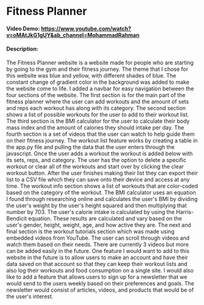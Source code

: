 # Fitness Planner
#### Video Demo:  <https://www.youtube.com/watch?v=oMAtJkG1gUY&ab_channel=MohammadRahman>
#### Description:

The Fitness Planner website is a website made for people who are starting by going to the gym and their fitness journey. The theme that I chose for this website was blue and yellow, with different shades of blue. The constant change of gradient color in the background was added to make the website come to life. I added a navbar for easy navigation between the four sections of the website. The first section is for the main part of the fitness planner where the user can add workouts and the amount of sets and reps each workout has along with its category. The second section shows a list of possible workouts for the user to add to their workout list. The third section is the BMI calculator for the user to calculate their body mass index and the amount of calories they should intake per day. The fourth section is a set of videos that the user can watch to help guide them on their fitness journey. The workout list feature works by creating a table in the app.py file and pulling the data that the user enters through the javascript. Once the user adds a workout the workout is added below with its sets, reps, and category. The user has the option to delete a specific workout or clear all of the workouts and start over by clicking the clear workout button. After the user finishes making their list they can export their list to a CSV file which they can save onto their device and access at any time. The workout info section shows a list of workouts that are color-coded based on the category of the workout. The BMI calculator uses an equation I found through researching online and calculates the user's BMI by dividing the user's weight by the user's height squared and then multiplying that number by 703. The user's calorie intake is calculated by using the Harris-Bendicit equation. These results are calculated and vary based on the user's gender, height, weight, age, and how active they are. The next and final section is the workout tutorials section which was made using embedded videos from YouTube. The user can scroll through videos and watch them based on their needs. There are currently 3 videos but more can be added easily in the future. One feature I would want to add to this website in the future is to allow users to make an account and have their data saved on that account so that they can keep their workout lists and also log their workouts and food consumption on a single site. I would also like to add a feature that allows users to sign up for a newsletter that we would send to the users weekly based on their preferences and goals. The newsletter would consist of articles, videos, and products that would be of the user's interest.

